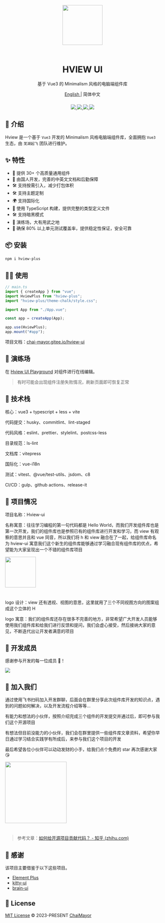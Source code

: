<div align="center">
  <img width="130px" style="margin-bottom:24px;" src="https://oss.zhishiyu.online/common/w160h160.png">
<h1>HVIEW UI</h1>

<p>基于 Vue3 的 Minimalism 风格的电脑端组件库</p>

<p><a href="https://github.com/ChaiMayor/hview-ui/tree/dev/README-EN.md">
 English 
</a> | 简体中文 </p>
<p align="center" style="margin-top:24px;">
  <a href="https://www.npmjs.com/package/hview-plus">
    <img src="https://img.shields.io/npm/v/hview-plus">
  </a>
  <a href="https://github.com/ChaiMayor/hview-ui">
    <img src="https://img.shields.io/badge/vue-v3.2.0%2B-blue"/>
  </a>
  <a href="https://www.npmjs.com/package/hview-plus">
    <img src="https://img.shields.io/npm/dm/hview-plus">
  </a>
  <!-- <a href="https://www.npmjs.com/package/hview-plus">
    <img src="https://img.shields.io/badge/coverage-82%25-green">
  </a> -->
  <a href="https://github.com/ChaiMayor/hview-ui">
    <img src="https://img.shields.io/badge/license-MIT-green"/>
  </a>
  <br>
</p>

</div>

## 🎃 介绍

Hview 是一个基于 `Vue3` 开发的 Minimalism 风格电脑端组件库，全面拥抱 `Vue3` 生态，由 `芜湖起飞` 团队进行维护。

## ✨ 特性

- 🚀 提供 30+ 个高质量通用组件
- 💪 由国人开发，完善的中英文文档和后勤保障
- 🛠️ 支持按需引入，减少打包体积
- 🛠️ 支持主题定制
- 🌍 支持国际化
- 🎯 使用 TypeScript 构建，提供完整的类型定义文件
- 🛠️ 支持暗黑模式
- 🤺 演练场，大有用武之地
- 🔐 确保 80% 以上单元测试覆盖率，提供稳定性保证，安全可靠

## 📦 安装

```bash
npm i hview-plus
```

## 🤹‍♀️ 使用

```js
// main.ts
import { createApp } from "vue";
import HviewPlus from "hview-plus";
import "hview-plus/theme-chalk/style.css";

import App from "./App.vue";

const app = createApp(App);

app.use(HviewPlus);
app.mount("#app");
```

项目文档：[chai-mayor.gitee.io/hview-ui](https://chai-mayor.gitee.io/hview-ui)

## 🤺 演练场

在 [Hview UI Playground](https://playground.zhishiyu.online/) 对组件进行在线编辑。

> 有时可能会出现组件注册失败情况，刷新页面即可恢复正常

## 🥇 技术栈

核心：vue3 + typescript + less + vite

代码提交：husky、commitlint、lint-staged

代码风格：eslint、prettier、stylelint、postcss-less

目录规范：ls-lint

文档库：vitepress

国际化：vue-i18n

测试：vitest、@vue/test-utils、jsdom、c8

CI/CD：gulp、github actions、release-it

## 🎪 项目情况

项目名称：Hview-ui

名称寓意：往往学习编程的第一句代码都是 Hello World，而我们开发组件库也是第一次开发，我们的组件库也是参照已有的组件库进行开发和学习，而 view 有观察的意思并且和 vue 同音，所以我们将 h 和 view 融合在了一起，给组件库命名为 hview-ui 寓意我们这个新生的组件库能够通过学习融合现有组件库的优点，希望能为大家呈现出一个不错的组件库项目

<p style="text-align:left;">
  <img width="100px" style="margin-bottom:24px;" src="https://oss.zhishiyu.online/common/hview-logo.png">
</p>

logo 设计：view 还有透视、视图的意思，这里就用了三个不同视图方向的图案组成这个立体的 H

logo 寓意：我们的组件库还存在很多不完善的地方，非常希望广大开发人员能够使用我们组件库和给我们进行反馈和提问，我们会虚心接受，然后接纳大家的意见，不断迭代出让开发者满意的项目

## 👋 开发成员

感谢参与开发的每一位成员 🐝！

<a href="https://github.com/ChaiMayor/hview-ui/graphs/contributors">
  <img src="https://contrib.rocks/image?repo=ChaiMayor/hview-ui" />
</a>

## 🎑 加入我们

通过使用飞书扫码加入开发群聊，后面会在群里分享此次组件库开发的知识点，遇到的问题如何解决，以及开发流程介绍等等...

有能力和想法的小伙伴，按照介绍完成三个组件的开发提交并通过后，即可参与我们这个开源项目

有想法但目前没能力的小伙伴，我们会在群里提供一些组件库文章资料，希望你早日通过学习结合实践学有所成后，来参与我们这个项目的开发

最后希望各位小伙伴可以动动发财的小手，给我们点个免费的 star 再次感谢大家 😘

<p style="text-align:left;">
  <img width="200px" style="margin-bottom:24px;" src="https://oss.zhishiyu.online/markdown_images/202304142128584.png">
</p>

> 参考文章：<a href="https://zhuanlan.zhihu.com/p/359612351">如何给开源项目贡献代码？ - 知乎 (zhihu.com)</a>

## 🌸 感谢

该项目主要借鉴于以下这些项目。

- [Element Plus](https://element-plus.gitee.io/zh-CN/component/button.html)
- [kitty-ui](https://gitee.com/geeksdidi/kittyui)
- [brain-ui](https://github.com/longyanjiang/brain-ui)

## 📄 License

[MIT License](https://opensource.org/licenses/MIT) © 2023-PRESENT [ChaiMayor](https://github.com/NelsonYong)

